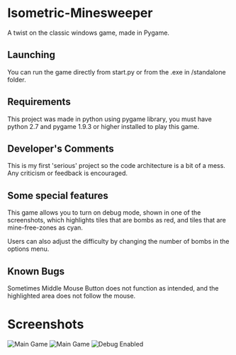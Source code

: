 # Isometric-Minesweeper
A twist on the classic windows game, made in Pygame.

## Launching
You can run the game directly from start.py or from the .exe in /standalone folder.

## Requirements
This project was made in python using pygame library, you must have python 2.7 and pygame 1.9.3 or higher installed to play this game.

## Developer's Comments
This is my first 'serious' project so the code architecture is a bit of a mess. Any criticism or feedback is encouraged.

## Some special features
This game allows you to turn on debug mode, shown in one of the screenshots, which highlights tiles that are bombs as red, and tiles that are mine-free-zones as cyan.

Users can also adjust the difficulty by changing the number of bombs in the options menu.

## Known Bugs
Sometimes Middle Mouse Button does not function as intended, and the highlighted area does not follow the mouse.

# Screenshots
![Main Game](https://raw.githubusercontent.com/Bit-Sahil04/Isometric-Minesweeper-/master/screenshots/screenshot3.png)
![Main Game](https://raw.githubusercontent.com/Bit-Sahil04/Isometric-Minesweeper-/master/screenshots/screenshot1.png)
![Debug Enabled](https://raw.githubusercontent.com/Bit-Sahil04/Isometric-Minesweeper-/master/screenshots/screenshot2.png)


